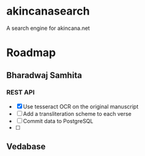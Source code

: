 # akincanasearch
A search engine for akincana.net

# Roadmap

## Bharadwaj Samhita

### REST API

- [x] Use tesseract OCR on the original manuscript
- [ ] Add a transliteration scheme to each verse
- [ ] Commit data to PostgreSQL
- [ ] 

## Vedabase
